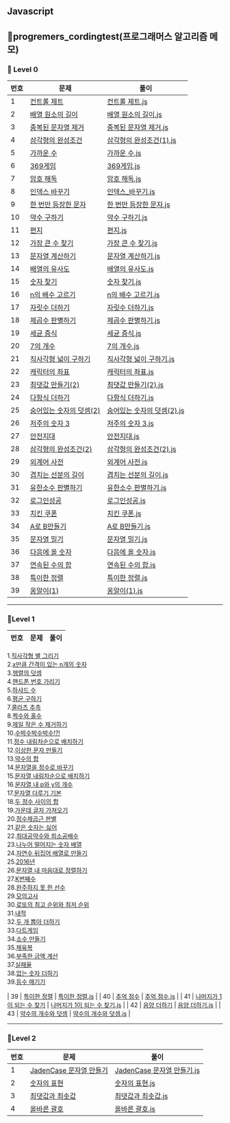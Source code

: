 #

## Javascript

## 🎈progremers_cordingtest(프로그래머스 알고리즘 메모)

### 🌱 Level 0

| 번호 | 문제                                                                                        | 풀이                                                                                                                                          |
| ---- | ------------------------------------------------------------------------------------------- | --------------------------------------------------------------------------------------------------------------------------------------------- |
| 1    | [컨트롤 제트](https://school.programmers.co.kr/learn/courses/30/lessons/120853)             | [컨트롤 제트.js](https://github.com/pomeranian91/progremers_cordingtest/blob/main/progremers/level0/controlZ.js)                              |
| 2    | [배열 원소의 길이](https://school.programmers.co.kr/learn/courses/30/lessons/120854)        | [배열 원소의 길이.js](https://github.com/pomeranian91/progremers_cordingtst/blob/main/progremers/level0/배열_원소의_길이.js)                  |
| 3    | [중복된 문자열 제거](https://school.programmers.co.kr/learn/courses/30/lessons/120888)      | [중복된 문자열 제거.js](https://github.com/pomeranian91/progremers_cordingtest/blob/main/progremers/level0/중복된_문자열_제거.js)             |
| 4    | [삼각형의 완성조건](https://school.programmers.co.kr/learn/courses/30/lessons/120889)       | [삼각형의 완성조건(1).js](<https://github.com/pomeranian91/progremers_cordingtest/blob/main/progremers/level0/삼각형의_완성조건(1).js>)       |
| 5    | [가까운 수](https://school.programmers.co.kr/learn/courses/30/lessons/120890)               | [가까운 수.js](https://github.com/pomeranian91/progremers_cordingtest/blob/main/progremers/level0/가까운_수.js)                               |
| 6    | [369게임](https://school.programmers.co.kr/learn/courses/30/lessons/120891)                 | [369게임.js](https://github.com/pomeranian91/progremers_cordingtest/blob/main/progremers/level0/369게임.js)                                   |
| 7    | [암호 해독](https://school.programmers.co.kr/learn/courses/30/lessons/120892)               | [암호 해독.js](https://github.com/pomeranian91/progremers_cordingtest/blob/main/progremers/level0/암호_해독.js)                               |
| 8    | [인덱스 바꾸기](https://school.programmers.co.kr/learn/courses/30/lessons/120895)           | [인덱스\_바꾸기.js](https://github.com/pomeranian91/progremers_cordingtest/blob/main/progremers/level0/인덱스_바꾸기.js)                      |
| 9    | [한 번만 등장한 문자](https://school.programmers.co.kr/learn/courses/30/lessons/120896)     | [한 번만 등장한 문자.js](https://github.com/pomeranian91/progremers_cordingtest/blob/main/progremers/level0/한_번만_등장한_문자.js)           |
| 10   | [약수 구하기](https://school.programmers.co.kr/learn/courses/30/lessons/120897)             | [약수 구하기.js](https://github.com/pomeranian91/progremers_cordingtest/blob/main/progremers/level0/약수_구하기.js)                           |
| 11   | [편지](https://school.programmers.co.kr/learn/courses/30/lessons/120898)                    | [편지.js](https://github.com/pomeranian91/progremers_cordingtest/blob/main/progremers/level0/편지.js)                                         |
| 12   | [가장 큰 수 찾기](https://school.programmers.co.kr/learn/courses/30/lessons/120899)         | [가장 큰 수 찾기.js](https://github.com/pomeranian91/progremers_cordingtest/blob/main/progremers/level0/가장_큰_수_찾기.js)                   |
| 13   | [문자열 계산하기](https://school.programmers.co.kr/learn/courses/30/lessons/120902)         | [문자열 계산하기.js](https://github.com/pomeranian91/progremers_cordingtest/blob/main/progremers/level0/문자열_계산하기.js)                   |
| 14   | [배열의 유사도](https://school.programmers.co.kr/learn/courses/30/lessons/120903)           | [배열의 유사도.js](https://github.com/pomeranian91/progremers_cordingtest/blob/main/progremers/level0/배열의_유사도.js)                       |
| 15   | [숫자 찾기](https://school.programmers.co.kr/learn/courses/30/lessons/120904)               | [숫자 찾기.js](https://github.com/pomeranian91/progremers_cordingtest/blob/main/progremers/level0/숫자_찾기.js)                               |
| 16   | [n의 배수 고르기](https://school.programmers.co.kr/learn/courses/30/lessons/120905)         | [n의 배수 고르기.js](https://github.com/pomeranian91/progremers_cordingtest/blob/main/progremers/level0/n의_배수_고르기.js)                   |
| 17   | [자릿수 더하기](https://school.programmers.co.kr/learn/courses/30/lessons/120906)           | [자릿수 더하기.js](https://github.com/pomeranian91/progremers_cordingtest/blob/main/progremers/level0/자릿수_더하기.js)                       |
| 18   | [제곱수 판별하기](https://school.programmers.co.kr/learn/courses/30/lessons/120909)         | [제곱수 판별하기.js](https://github.com/pomeranian91/progremers_cordingtest/blob/main/progremers/level0/제곱수_판별하기.js)                   |
| 19   | [세균 증식](https://school.programmers.co.kr/learn/courses/30/lessons/120910)               | [세균 증식.js](https://github.com/pomeranian91/progremers_cordingtest/blob/main/progremers/level0/세균_증식.js)                               |
| 20   | [7의 개수](https://school.programmers.co.kr/learn/courses/30/lessons/120912)                | [7의 개수.js](https://github.com/pomeranian91/progremers_cordingtest/blob/main/progremers/level0/7의_개수.js)                                 |
| 21   | [직사각형 넓이 구하기](https://school.programmers.co.kr/learn/courses/30/lessons/120860)    | [직사각형 넓이 구하기.js](https://github.com/pomeranian91/progremers_cordingtest/blob/main/progremers/level0/직사각형_넓이_구하기.js)         |
| 22   | [캐릭터의 좌표](https://school.programmers.co.kr/learn/courses/30/lessons/120861)           | [캐릭터의 좌표.js](https://github.com/pomeranian91/progremers_cordingtest/blob/main/progremers/level0/캐릭터의_좌표.js)                       |
| 23   | [최댓값 만들기(2)](https://school.programmers.co.kr/learn/courses/30/lessons/120862)        | [최댓값 만들기(2).js](<https://github.com/pomeranian91/progremers_cordingtest/blob/main/progremers/level0/최댓값_만들기(2).js>)               |
| 24   | [다항식 더하기](https://school.programmers.co.kr/learn/courses/30/lessons/120863)           | [다항식 더하기.js](https://github.com/pomeranian91/progremers_cordingtest/blob/main/progremers/level0/다항식_더하기.js)                       |
| 25   | [숨어있는 숫자의 덧셈(2)](https://school.programmers.co.kr/learn/courses/30/lessons/120909) | [숨어있는 숫자의 덧셈(2).js](<https://github.com/pomeranian91/progremers_cordingtest/blob/main/progremers/level0/숨어있는_숫자의_덧셈(2).js>) |
| 26   | [저주의 숫자 3](https://school.programmers.co.kr/learn/courses/30/lessons/120871)           | [저주의 숫자 3.js](https://github.com/pomeranian91/progremers_cordingtest/blob/main/progremers/level0/저주의_숫자_3.js)                       |
| 27   | [안전지대](https://school.programmers.co.kr/learn/courses/30/lessons/120866)                | [안전지대.js](https://github.com/pomeranian91/progremers_cordingtest/blob/main/progremers/level0/안전지대.js)                                 |
| 28   | [삼각형의 완성조건(2)](https://school.programmers.co.kr/learn/courses/30/lessons/120868)    | [삼각형의 완성조건(2).js](<https://github.com/pomeranian91/progremers_cordingtest/blob/main/progremers/level0/삼각형의_완성조건(2).js>)       |
| 29   | [외계어 사전](https://school.programmers.co.kr/learn/courses/30/lessons/120869)             | [외계어 사전.js](https://github.com/pomeranian91/progremers_cordingtest/blob/main/progremers/level0/외계어_사전.js)                           |
| 30   | [겹치는 선분의 길이](https://school.programmers.co.kr/learn/courses/30/lessons/120876)      | [겹치는 선분의 길이.js](https://github.com/pomeranian91/progremers_cordingtest/blob/main/progremers/level0/겹치는_선분의_길이.js)             |
| 31   | [유한소수 판별하기](https://school.programmers.co.kr/learn/courses/30/lessons/120878)       | [유한소수 판별하기.js](https://github.com/pomeranian91/progremers_cordingtest/blob/main/progremers/level0/유한소수_판별하기.js)               |
| 32   | [로그인성공](https://school.programmers.co.kr/learn/courses/30/lessons/120883)              | [로그인성공.js](https://github.com/pomeranian91/progremers_cordingtest/blob/main/progremers/level0/로그인성공.js)                             |
| 33   | [치킨 쿠폰](https://school.programmers.co.kr/learn/courses/30/lessons/120909)               | [치킨 쿠폰.js](https://github.com/pomeranian91/progremers_cordingtest/blob/main/progremers/level0/치킨_쿠폰.js)                               |
| 34   | [A로 B만들기](https://school.programmers.co.kr/learn/courses/30/lessons/120886)             | [A로 B만들기.js](https://github.com/pomeranian91/progremers_cordingtst/blob/main/level0/A로_B만들기.js)                                       |
| 35   | [문자열 밀기](https://school.programmers.co.kr/learn/courses/30/lessons/120921)             | [문자열 밀기.js](https://github.com/pomeranian91/progremers_cordingtst/blob/main/level0/문자열_밀기기.js)                                     |
| 36   | [다음에 올 숫자](https://school.programmers.co.kr/learn/courses/30/lessons/120924)          | [다음에 올 숫자.js](https://github.com/pomeranian91/progremers_cordingtst/blob/main/level0/다음에_올_숫자.js)                                 |
| 37   | [연속된 수의 합](https://school.programmers.co.kr/learn/courses/30/lessons/120923)          | [연속된 수의 합.js](https://github.com/pomeranian91/progremers_cordingtst/blob/main/level0/연속된_수의_합.js)                                 |
| 38   | [특이한 정렬](https://school.programmers.co.kr/learn/courses/30/lessons/120880)             | [특이한 정렬.js](https://github.com/pomeranian91/progremers_cordingtst/blob/main/level0/특이한_정렬.js)                                       |
| 39   | [옹알이(1)](https://school.programmers.co.kr/learn/courses/30/lessons/120956)               | [옹알이(1).js](<https://github.com/pomeranian91/progremers_cordingtst/blob/main/level0/옹알이(1).js>)                                         |

---

### 📕Level 1

| 번호 | 문제 | 풀이 |
| ---- | ---- | ---- |

1.[직사각형 별 그리기](https://github.com/pomeranian91/progremers_cordingtest/blob/main/level1/writestars.js)  
2.[x만큼 간격이 있는 n개의 숫자](https://github.com/pomeranian91/progremers_cordingtest/blob/main/level1/addArray.js)  
3.[행렬의 덧셈](https://github.com/pomeranian91/progremers_cordingtest/blob/main/level1/plusRowcols.js)  
4.[핸드폰 번호 가리기](https://github.com/pomeranian91/progremers_cordingtest/blob/main/level1/blindPhoneNumber.js)  
5.[하샤드 수](https://github.com/pomeranian91/progremers_cordingtest/blob/main/level1/hashyad.js)  
6.[평균 구하기](https://github.com/pomeranian91/progremers_cordingtest/blob/main/level1/average.js)  
7.[콜라츠 추측](https://github.com/pomeranian91/progremers_cordingtest/blob/level1/collatz.js)  
8.[짝수와 홀수](https://github.com/pomeranian91/progremers_cordingtest/blob/main/level1/evenOdd.js)  
9.[제일 작은 수 제거하기](https://github.com/pomeranian91/progremers_cordingtest/blob/main/level1/evenOdd.js)  
10.[수박수박수박수!?!](https://github.com/pomeranian91/progremers_cordingtest/blob/main/level1/waterMelon.js)  
11.[정수 내림차순으로 배치하기](https://github.com/pomeranian91/progremers_cordingtest/blob/main/level1/numberArray.js)  
12.[이상한 문자 만들기](https://github.com/pomeranian91/progremers_cordingtest/blob/main/level1/weirdWord.js)  
13.[약수의 합](https://github.com/pomeranian91/progremers_cordingtest/blob/main/level1/measureSum.js)  
14.[문자열을 정수로 바꾸기](https://github.com/pomeranian91/progremers_cordingtest/blob/main/level1/numberChange.js)  
15.[문자열 내림차순으로 배치하기](https://github.com/pomeranian91/progremers_cordingtest/blob/main/level1/sortReverse.js)  
16.[문자열 내 p와 y의 개수](https://github.com/pomeranian91/progremers_cordingtest/blob/main/level1/countPnY.js)  
17.[문자열 다루기 기본](https://github.com/pomeranian91/progremers_cordingtest/blob/main/level1/strCare.js)  
18.[두 정수 사이의 합](https://github.com/pomeranian91/progremers_cordingtest/blob/main/level1/sumNumberBetween.js)  
19.[가운데 글자 가져오기](https://github.com/pomeranian91/progremers_cordingtest/blob/main/level1/betweenStr.js)  
20.[정수제곱근 판별](https://github.com/pomeranian91/progremers_cordingtest/blob/main/level1/intSqrt.js)  
21.[같은 숫자는 싫어](https://github.com/pomeranian91/progremers_cordingtest/blob/main/level1/dontLikeSameNum.js)  
22.[최대공약수와 최소공배수](https://github.com/pomeranian91/progremers_cordingtest/blob/main/level1/GDCLCM.js)  
23.[나누어 떨어지는 숫자 배열](https://github.com/pomeranian91/progremers_cordingtest/blob/main/level1/divisor.js)  
24.[자연수 뒤집어 배열로 만들기](https://github.com/pomeranian91/progremers_cordingtest/blob/main/level1/resverInt.js)  
25.[2016년](https://github.com/pomeranian91/progremers_cordingtest/blob/main/level1/2016.js)  
26.[문자열 내 마음대로 정렬하기](https://github.com/pomeranian91/progremers_cordingtest/blob/main/level1/strangeStrings.js)  
27.[K번째수](https://github.com/pomeranian91/progremers_cordingtest/blob/main/level1/KNumber.js)  
28.[완주하지 못 한 선수](https://github.com/pomeranian91/progremers_cordingtest/blob/main/level1/completionMaraton.js)  
29.[모의고사](https://github.com/pomeranian91/progremers_cordingtest/blob/main/level1/completionMaraton.js.js)  
30.[로또의 최고 순위와 최저 순위](https://github.com/pomeranian91/progremers_cordingtest/blob/main/level1/lottoMaxMin.js)  
31.[내적](https://github.com/pomeranian91/progremers_cordingtest/blob/main/level1/dotProduct.js)  
32.[두 개 뽑아 더하기](https://github.com/pomeranian91/progremers_cordingtest/blob/main/level1/selectTwo.js)  
33.[다트게임](https://github.com/pomeranian91/progremers_cordingtest/blob/main/level1/dartGame.js)  
34.[소수 만들기](https://github.com/pomeranian91/progremers_cordingtest/blob/main/level1/MakeZeroNum.js)  
35.[체육복](https://github.com/pomeranian91/progremers_cordingtest/blob/main/level1/weightCloth.js)  
36.[부족한 금액 계산](https://github.com/pomeranian91/progremers_cordingtest/blob/main/level1/failCash.js)  
37.[실패율](https://github.com/pomeranian91/progremers_cordingtest/blob/main/level1/failCash.js)  
38.[없는 숫자 더하기](https://github.com/pomeranian91/progremers_cordingtest/blob/main/level1/없는_숫자_더하기.js)  
39.[등수 매기기](https://github.com/pomeranian91/progremers_cordingtest/blob/main/level1/등수_매기기.js)

| 39 | [특이한 정렬](https://school.programmers.co.kr/) | [특이한 정렬.js](https://github.com/pomeranian91/progremers_cordingtst/blob/main/level0/특이한_정렬.js) |
| 40 | [추억 점수](https://school.programmers.co.kr/) | [추억 점수.js](https://github.com/pomeranian91/progremers_cordingtst/blob/main/progremers/level/추억_점수.js) |
| 41 | [나머지가 1이 되는 수 찾기](https://school.programmers.co.kr/learn/courses/30/lessons/87389) | [나머지가 1이 되는 수 찾기.js](https://github.com/pomeranian91/progremers_cordingtst/blob/main/progremers/level/나머지가_1이_되는_수_찾기.js) |
| 42 | [음양 더하기](https://school.programmers.co.kr/learn/courses/30/lessons/76501) | [음양 더하기.js](https://github.com/pomeranian91/progremers_cordingtst/blob/main/progremers/level/음양_더하기.js) |
| 43 | [약수의 개수와 덧셈](https://school.programmers.co.kr/learn/courses/30/lessons/77884) | [약수의 개수와 덧셈.js](https://github.com/pomeranian91/progremers_cordingtst/blob/main/progremers/level/약수의_개수와_덧셈.js) |

---

### 📕Level 2

| 번호 | 문제                                                                                       | 풀이                                                                                                                                        |
| ---- | ------------------------------------------------------------------------------------------ | ------------------------------------------------------------------------------------------------------------------------------------------- |
| 1    | [JadenCase 문자열 만들기](https://school.programmers.co.kr/learn/courses/30/lessons/12951) | [JadenCase 문자열 만들기.js](https://github.com/pomeranian91/progremers_cordingtest/blob/main/progremers/level2/JadenCase_문자열_만들기.js) |
| 2    | [숫자의 표현](https://school.programmers.co.kr/learn/courses/30/lessons/12939)             | [숫자의 표현.js](https://github.com/pomeranian91/progremers_cordingtest/blob/main/progremers/level2/숫자의_표현.js)                         |
| 3    | [최댓값과 최솟값](https://school.programmers.co.kr/learn/courses/30/lessons/12924)         | [최댓값과 최솟값.js](https://github.com/pomeranian91/progremers_cordingtest/blob/main/progremers/level2/최댓값과_최솟값.js)                 |
| 4    | [올바른 괄호](https://school.programmers.co.kr/learn/courses/30/lessons/12909)             | [올바른 괄호.js](https://github.com/pomeranian91/progremers_cordingtest/blob/main/progremers/level2/올바른_괄호.js)                         |
